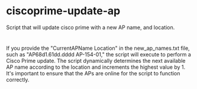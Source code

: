# ciscoprime-update-ap
Script that will update cisco prime with a new AP name, and location.

# 
If you provide the "CurrentAPName Location" in the new_ap_names.txt file, such as "AP68d1.61dd.dddd AP-154-01," the script will execute to perform a Cisco Prime update. The script dynamically determines the next available AP name according to the location and increments the highest value by 1. 
It's important to ensure that the APs are online for the script to function correctly.
